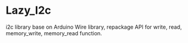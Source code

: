 # Lazy_I2c
i2c library base on Arduino Wire library, repackage API for write, read, memory_write, memory_read function.
